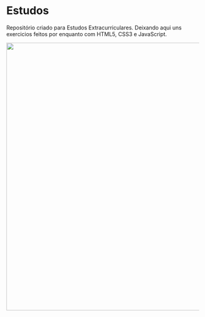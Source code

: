 # Estudos
Repositório criado para Estudos Extracurriculares.
Deixando aqui uns exercicios feitos por enquanto com HTML5, CSS3 e JavaScript.

<div align="center">
<img src="https://user-images.githubusercontent.com/87623017/191161430-8e24a522-e51e-4d8b-85cd-d197a1f83e5e.png" width="700px" /
</div>
